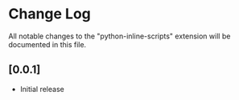 # Change Log

All notable changes to the "python-inline-scripts" extension will be documented in this file.

## [0.0.1]

- Initial release